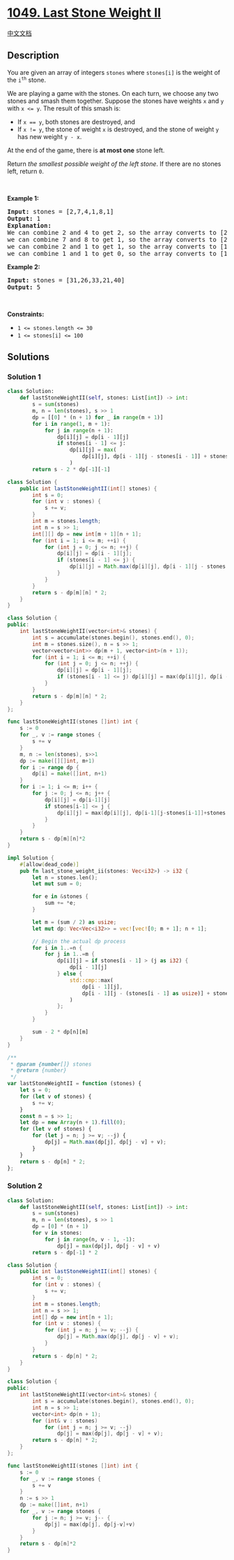 # [1049. Last Stone Weight II](https://leetcode.com/problems/last-stone-weight-ii)

[中文文档](/solution/1000-1099/1049.Last%20Stone%20Weight%20II/README.md)

<!-- tags:Array,Dynamic Programming -->

<!-- difficulty:Medium -->

## Description

<p>You are given an array of integers <code>stones</code> where <code>stones[i]</code> is the weight of the <code>i<sup>th</sup></code> stone.</p>

<p>We are playing a game with the stones. On each turn, we choose any two stones and smash them together. Suppose the stones have weights <code>x</code> and <code>y</code> with <code>x &lt;= y</code>. The result of this smash is:</p>

<ul>
	<li>If <code>x == y</code>, both stones are destroyed, and</li>
	<li>If <code>x != y</code>, the stone of weight <code>x</code> is destroyed, and the stone of weight <code>y</code> has new weight <code>y - x</code>.</li>
</ul>

<p>At the end of the game, there is <strong>at most one</strong> stone left.</p>

<p>Return <em>the smallest possible weight of the left stone</em>. If there are no stones left, return <code>0</code>.</p>

<p>&nbsp;</p>
<p><strong class="example">Example 1:</strong></p>

<pre>
<strong>Input:</strong> stones = [2,7,4,1,8,1]
<strong>Output:</strong> 1
<strong>Explanation:</strong>
We can combine 2 and 4 to get 2, so the array converts to [2,7,1,8,1] then,
we can combine 7 and 8 to get 1, so the array converts to [2,1,1,1] then,
we can combine 2 and 1 to get 1, so the array converts to [1,1,1] then,
we can combine 1 and 1 to get 0, so the array converts to [1], then that&#39;s the optimal value.
</pre>

<p><strong class="example">Example 2:</strong></p>

<pre>
<strong>Input:</strong> stones = [31,26,33,21,40]
<strong>Output:</strong> 5
</pre>

<p>&nbsp;</p>
<p><strong>Constraints:</strong></p>

<ul>
	<li><code>1 &lt;= stones.length &lt;= 30</code></li>
	<li><code>1 &lt;= stones[i] &lt;= 100</code></li>
</ul>

## Solutions

### Solution 1

<!-- tabs:start -->

```python
class Solution:
    def lastStoneWeightII(self, stones: List[int]) -> int:
        s = sum(stones)
        m, n = len(stones), s >> 1
        dp = [[0] * (n + 1) for _ in range(m + 1)]
        for i in range(1, m + 1):
            for j in range(n + 1):
                dp[i][j] = dp[i - 1][j]
                if stones[i - 1] <= j:
                    dp[i][j] = max(
                        dp[i][j], dp[i - 1][j - stones[i - 1]] + stones[i - 1]
                    )
        return s - 2 * dp[-1][-1]
```

```java
class Solution {
    public int lastStoneWeightII(int[] stones) {
        int s = 0;
        for (int v : stones) {
            s += v;
        }
        int m = stones.length;
        int n = s >> 1;
        int[][] dp = new int[m + 1][n + 1];
        for (int i = 1; i <= m; ++i) {
            for (int j = 0; j <= n; ++j) {
                dp[i][j] = dp[i - 1][j];
                if (stones[i - 1] <= j) {
                    dp[i][j] = Math.max(dp[i][j], dp[i - 1][j - stones[i - 1]] + stones[i - 1]);
                }
            }
        }
        return s - dp[m][n] * 2;
    }
}
```

```cpp
class Solution {
public:
    int lastStoneWeightII(vector<int>& stones) {
        int s = accumulate(stones.begin(), stones.end(), 0);
        int m = stones.size(), n = s >> 1;
        vector<vector<int>> dp(m + 1, vector<int>(n + 1));
        for (int i = 1; i <= m; ++i) {
            for (int j = 0; j <= n; ++j) {
                dp[i][j] = dp[i - 1][j];
                if (stones[i - 1] <= j) dp[i][j] = max(dp[i][j], dp[i - 1][j - stones[i - 1]] + stones[i - 1]);
            }
        }
        return s - dp[m][n] * 2;
    }
};
```

```go
func lastStoneWeightII(stones []int) int {
	s := 0
	for _, v := range stones {
		s += v
	}
	m, n := len(stones), s>>1
	dp := make([][]int, m+1)
	for i := range dp {
		dp[i] = make([]int, n+1)
	}
	for i := 1; i <= m; i++ {
		for j := 0; j <= n; j++ {
			dp[i][j] = dp[i-1][j]
			if stones[i-1] <= j {
				dp[i][j] = max(dp[i][j], dp[i-1][j-stones[i-1]]+stones[i-1])
			}
		}
	}
	return s - dp[m][n]*2
}
```

```rust
impl Solution {
    #[allow(dead_code)]
    pub fn last_stone_weight_ii(stones: Vec<i32>) -> i32 {
        let n = stones.len();
        let mut sum = 0;

        for e in &stones {
            sum += *e;
        }

        let m = (sum / 2) as usize;
        let mut dp: Vec<Vec<i32>> = vec![vec![0; m + 1]; n + 1];

        // Begin the actual dp process
        for i in 1..=n {
            for j in 1..=m {
                dp[i][j] = if stones[i - 1] > (j as i32) {
                    dp[i - 1][j]
                } else {
                    std::cmp::max(
                        dp[i - 1][j],
                        dp[i - 1][j - (stones[i - 1] as usize)] + stones[i - 1]
                    )
                };
            }
        }

        sum - 2 * dp[n][m]
    }
}
```

```js
/**
 * @param {number[]} stones
 * @return {number}
 */
var lastStoneWeightII = function (stones) {
    let s = 0;
    for (let v of stones) {
        s += v;
    }
    const n = s >> 1;
    let dp = new Array(n + 1).fill(0);
    for (let v of stones) {
        for (let j = n; j >= v; --j) {
            dp[j] = Math.max(dp[j], dp[j - v] + v);
        }
    }
    return s - dp[n] * 2;
};
```

<!-- tabs:end -->

### Solution 2

<!-- tabs:start -->

```python
class Solution:
    def lastStoneWeightII(self, stones: List[int]) -> int:
        s = sum(stones)
        m, n = len(stones), s >> 1
        dp = [0] * (n + 1)
        for v in stones:
            for j in range(n, v - 1, -1):
                dp[j] = max(dp[j], dp[j - v] + v)
        return s - dp[-1] * 2
```

```java
class Solution {
    public int lastStoneWeightII(int[] stones) {
        int s = 0;
        for (int v : stones) {
            s += v;
        }
        int m = stones.length;
        int n = s >> 1;
        int[] dp = new int[n + 1];
        for (int v : stones) {
            for (int j = n; j >= v; --j) {
                dp[j] = Math.max(dp[j], dp[j - v] + v);
            }
        }
        return s - dp[n] * 2;
    }
}
```

```cpp
class Solution {
public:
    int lastStoneWeightII(vector<int>& stones) {
        int s = accumulate(stones.begin(), stones.end(), 0);
        int n = s >> 1;
        vector<int> dp(n + 1);
        for (int& v : stones)
            for (int j = n; j >= v; --j)
                dp[j] = max(dp[j], dp[j - v] + v);
        return s - dp[n] * 2;
    }
};
```

```go
func lastStoneWeightII(stones []int) int {
	s := 0
	for _, v := range stones {
		s += v
	}
	n := s >> 1
	dp := make([]int, n+1)
	for _, v := range stones {
		for j := n; j >= v; j-- {
			dp[j] = max(dp[j], dp[j-v]+v)
		}
	}
	return s - dp[n]*2
}
```

<!-- tabs:end -->

<!-- end -->
